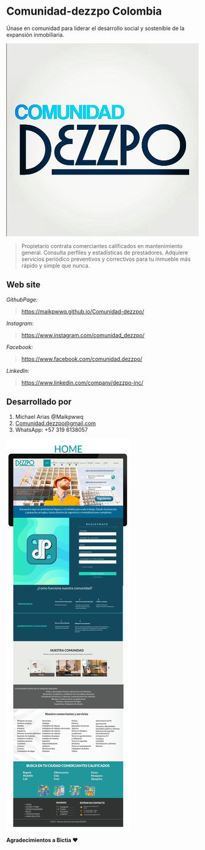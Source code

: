# Comunidad-dezzpo Colombia

Únase en comunidad para liderar el desarrollo social y sostenible de la expansión inmobiliaria.

![Comunidad Dezzpo](/public/assets/img/Comunidad-Dezzpo.jpg)

> Propietario contrata comerciantes calificados en mantenimiento general. 
  Consulta perfiles y estadísticas de prestadores. 
  Adquiere servicios periódico preventivos y correctivos para tu inmueble más rápido y simple que nunca.

## Web site

_GithubPage:_ 
> https://maikpwwq.github.io/Comunidad-dezzpo/

_Instagram:_ 
> https://www.instagram.com/comunidad_dezzpo/  

_Facebook:_ 
> https://www.facebook.com/comunidad.dezzpo/

_LinkedIn:_ 
> https://www.linkedin.com/company/dezzpo-inc/

## Desarrollado por

1. Michael Arias @Maikpwwq
2. Comunidad.dezzpo@gmail.com
3. WhatsApp: +57 319 6138057

![Mockup site](/public/assets/img/Home-WIREFRAMES.png)

**Agradecimientos a Bictia ❤️**